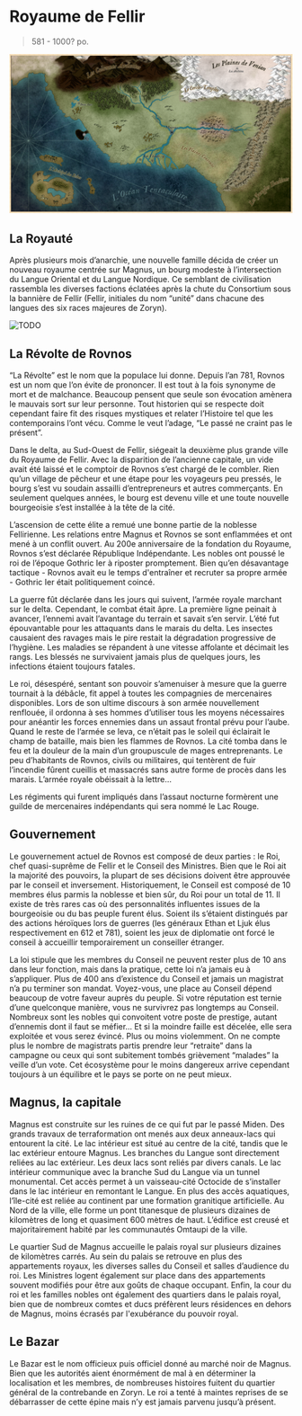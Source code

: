 # Royaume de Fellir

> 581 - 1000? po.

![Carte de Zoryn au début de l'an 1000 po.](Zoryn1000.png)

## La Royauté

Après plusieurs mois d’anarchie, une nouvelle famille décida de créer un nouveau royaume centrée sur Magnus, un bourg modeste à l’intersection du Langue Oriental et du Langue Nordique. Ce semblant de civilisation rassembla les diverses factions éclatées après la chute du Consortium sous la bannière de Fellir (Fellir, initiales du nom “unité” dans chacune des langues des six races majeures de Zoryn).

![TODO](https://img.shields.io/badge/Progress-TODO-red.svg?style=flat)

## La Révolte de Rovnos

“La Révolte” est le nom que la populace lui donne. Depuis l’an 781, Rovnos est un nom que l’on évite de prononcer. Il est tout à la fois synonyme de mort et de malchance. Beaucoup pensent que seule son évocation amènera le mauvais sort sur leur personne. Tout historien qui se respecte doit cependant faire fit des risques mystiques et relater l’Histoire tel que les contemporains l’ont vécu. Comme le veut l’adage, “Le passé ne craint pas le présent”. 

Dans le delta, au Sud-Ouest de Fellir, siégeait la deuxième plus grande ville du Royaume de Fellir. Avec la disparition de l’ancienne capitale, un vide avait été laissé et le comptoir de Rovnos s’est chargé de le combler. Rien qu’un village de pêcheur et une étape pour les voyageurs peu pressés, le bourg s’est vu soudain assailli d’entrepreneurs et autres commerçants. En seulement quelques années, le bourg est devenu ville et une toute nouvelle bourgeoisie s’est installée à la tête de la cité. 

L’ascension de cette élite a remué une bonne partie de la noblesse Fellirienne. Les relations entre Magnus et Rovnos se sont enflammées et ont mené à un conflit ouvert. Au 200e anniversaire de la fondation du Royaume, Rovnos s’est déclarée République Indépendante. Les nobles ont poussé le roi de l’époque Gothric Ier à riposter promptement. Bien qu’en désavantage tactique - Rovnos avait eu le temps d'entraîner et recruter sa propre armée - Gothric Ier était politiquement coincé. 

La guerre fût déclarée dans les jours qui suivent, l’armée royale marchant sur le delta. Cependant, le combat était âpre. La première ligne peinait à avancer, l’ennemi avait l’avantage du terrain et savait s’en servir. L’été fut épouvantable pour les attaquants dans le marais du delta. Les insectes causaient des ravages mais le pire restait la dégradation progressive de l’hygiène. Les maladies se répandent à une vitesse affolante et décimait les rangs. Les blessés ne survivaient jamais plus de quelques jours, les infections étaient toujours fatales.

Le roi, désespéré, sentant son pouvoir s’amenuiser à mesure que la guerre tournait à la débâcle, fit appel à toutes les compagnies de mercenaires disponibles. Lors de son ultime discours à son armée nouvellement renflouée, il ordonna à ses hommes d’utiliser tous les moyens nécessaires pour anéantir les forces ennemies dans un assaut frontal prévu pour l’aube. Quand le reste de l’armée se leva, ce n’était pas le soleil qui éclairait le champ de bataille, mais bien les flammes de Rovnos. La cité tomba dans le feu et la douleur de la main d’un groupuscule de mages entreprenants. Le peu d’habitants de Rovnos, civils ou militaires, qui tentèrent de fuir l’incendie fûrent cueillis et massacrés sans autre forme de procès dans les marais. L’armée royale obéissait à la lettre…

Les régiments qui furent impliqués dans l’assaut nocturne formèrent une guilde de mercenaires indépendants qui sera nommé le Lac Rouge.

## Gouvernement

Le gouvernement actuel de Rovnos est composé de deux parties : le Roi, chef quasi-suprême de Fellir et le Conseil des Ministres. Bien que le Roi ait la majorité des pouvoirs, la plupart de ses décisions doivent être approuvée par le conseil et inversement. Historiquement, le Conseil est composé de 10 membres élus parmis la noblesse et bien sûr, du Roi pour un total de 11. Il existe de très rares cas où des personnalités influentes issues de la bourgeoisie ou du bas peuple furent élus. Soient ils s’étaient distingués par des actions héroïques lors de guerres (les généraux Ethan et Ljuk élus respectivement en 612 et 781), soient les jeux de diplomatie ont forcé le conseil à accueillir temporairement un conseiller étranger. 

La loi stipule que les membres du Conseil ne peuvent rester plus de 10 ans dans leur fonction, mais dans la pratique, cette loi n’a jamais eu à s’appliquer. Plus de 400 ans d’existence du Conseil et jamais un magistrat n’a pu terminer son mandat. Voyez-vous, une place au Conseil dépend beaucoup de votre faveur auprès du peuple. Si votre réputation est ternie d’une quelconque manière, vous ne survivrez pas longtemps au Conseil. Nombreux sont les nobles qui convoitent votre poste de prestige, autant d’ennemis dont il faut se méfier… Et si la moindre faille est décelée, elle sera exploitée et vous serez évincé. Plus ou moins violemment. On ne compte plus le nombre de magistrats partis prendre leur “retraite” dans la campagne ou ceux qui sont subitement tombés grièvement “malades” la veille d’un vote. Cet écosystème pour le moins dangereux arrive cependant toujours à un équilibre et le pays se porte on ne peut mieux.


## Magnus, la capitale

Magnus est construite sur les ruines de ce qui fut par le passé Miden. Des grands travaux de terraformation ont menés aux deux anneaux-lacs qui entourent la cité. Le lac intérieur est situé au centre de la cité, tandis que le lac extérieur entoure Magnus. Les branches du Langue sont directement reliées au lac extérieur. Les deux lacs sont reliés par divers canals. Le lac intérieur communique avec la branche Sud du Langue via un tunnel monumental. Cet accès permet à un vaisseau-cité Octocide de s’installer dans le lac intérieur en remontant le Langue. En plus des accès aquatiques, l’île-cité est reliée au continent par une formation granitique artificielle. Au Nord de la ville, elle forme un pont titanesque de plusieurs dizaines de kilomètres de long et quasiment 600 mètres de haut. L’édifice est creusé et majoritairement habité par les communautés Omtaupi de la ville.

Le quartier Sud de Magnus accueille le palais royal sur plusieurs dizaines de kilomètres carrés. Au sein du palais se retrouve en plus des appartements royaux, les diverses salles du Conseil et salles d’audience du roi. Les Ministres logent également sur place dans des appartements souvent modifiés pour être aux goûts de chaque occupant. Enfin, la cour du roi et les familles nobles ont également des quartiers dans le palais royal, bien que de nombreux comtes et ducs préfèrent leurs résidences en dehors de Magnus, moins écrasés par l'exubérance du pouvoir royal.

## Le Bazar

Le Bazar est le nom officieux puis officiel donné au marché noir de Magnus. Bien que les autorités aient énormément de mal à en déterminer la localisation et les membres, de nombreuses histoires fuitent du quartier général de la contrebande en Zoryn. Le roi a tenté à maintes reprises de se débarrasser de cette épine mais n’y est jamais parvenu jusqu’à présent.
